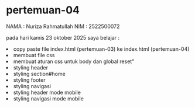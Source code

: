 # pertemuan-04
NAMA    : Nuriza Rahmatullah
NIM     : 2522500072

pada hari kamis 23 oktober 2025 saya belajar :
<li>copy paste file index.html (pertemuan-03) ke index.html (pertemuan-04)</li>
<li>membuat file css</li>
<li>membuat aturan css untuk body dan global reset"</li>
<li>styling header</li>
<li>styling section#home</li>
<li>styling footer</li>
<li>styling navigasi</li>
<li>styling header mode mobile</li>
<li>styling navigasi mode mobile</li>